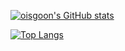 [![oisgoon's GitHub stats](https://github-readme-stats.vercel.app/api?username=oisgoon&show_icons=true&theme=github_dark&repo=github-readme-stats)](https://github.com/oisgoon/github-readme-stats)

[![Top Langs](https://github-readme-stats.vercel.app/api/top-langs/?username=oisgoon&langs_count=8)](https://github.com/oisgoon/github-readme-stats)
